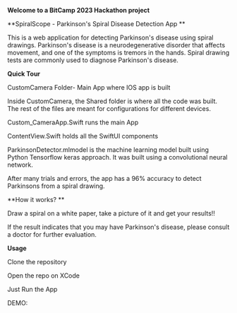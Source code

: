**Welcome to a BitCamp 2023 Hackathon project**

**SpiralScope - Parkinson's Spiral Disease Detection App
**

This is a web application for detecting Parkinson's disease using spiral drawings. Parkinson's disease is a neurodegenerative disorder that affects movement, 
and one of the symptoms is tremors in the hands. Spiral drawing tests are commonly used to diagnose Parkinson's disease.

**Quick Tour**

CustomCamera Folder- Main App where IOS app is built

Inside CustomCamera, the Shared folder is where all the code was built. The rest of the files are meant for configurations for different
devices.

Custom_CameraApp.Swift runs the main App

ContentView.Swift holds all the SwiftUI components

ParkinsonDetector.mlmodel is the machine learning model built using Python Tensorflow keras approach. It was built using a convolutional neural network.

After many trials and errors, the app has a 96% accuracy to detect Parkinsons from a spiral drawing.


**How it works?
**

Draw a spiral on a white paper, take a picture of it and get your results!!


If the result indicates that you may have Parkinson's disease, please consult a doctor for further evaluation.

**Usage**

Clone the repository

Open the repo on XCode

Just Run the App



DEMO:


